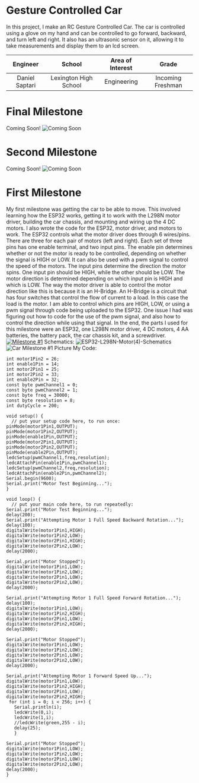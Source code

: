 ﻿# Gesture Controlled Car
In this project, I make an RC Gesture Controlled Car. The car is controlled using a glove on my hand and can be controlled to go forward, backward, and turn left and right. It also has an ultrasonic sensor on it, allowing it to take measurements and display them to an lcd screen.

| **Engineer** | **School** | **Area of Interest** | **Grade** |
|:--:|:--:|:--:|:--:|
| Daniel Saptari | Lexington High School | Engineering | Incoming Freshman

# Final Milestone
Coming Soon!
![Coming Soon](https://images.squarespace-cdn.com/content/v1/591fd77d29687fd09cca478b/1555546030336-YXVPG30KTCM92JW89UTL/ke17ZwdGBToddI8pDm48kDrQ9tfdcvPUv7NgXGP4R2R7gQa3H78H3Y0txjaiv_0fDoOvxcdMmMKkDsyUqMSsMWxHk725yiiHCCLfrh8O1z4YTzHvnKhyp6DaNYroOW3ZGjoBKy3azqku80C789l0gmXcXvEVFTLbYX9CdVcGe4zwrosjp5YtnrvbmlM1LFKb7wNXE8lRZ0Z8l5PIsW3Vw/AdobeStock_139559217.jpeg)

# Second Milestone
 Coming Soon!
![Coming Soon](https://images.squarespace-cdn.com/content/v1/591fd77d29687fd09cca478b/1555546030336-YXVPG30KTCM92JW89UTL/ke17ZwdGBToddI8pDm48kDrQ9tfdcvPUv7NgXGP4R2R7gQa3H78H3Y0txjaiv_0fDoOvxcdMmMKkDsyUqMSsMWxHk725yiiHCCLfrh8O1z4YTzHvnKhyp6Da-NYroOW3ZGjoBKy3azqku80C789l0gmXcXvEVFTLbYX9CdVcGe4zwrosjp5YtnrvbmlM1LFKb7wNXE8lRZ0Z8l5PIsW3Vw/AdobeStock_139559217.jpeg)
# First Milestone
My first milestone was getting the car to be able to move. This involved learning how the ESP32 works, getting it to work with the L298N motor driver, building the car chassis, and mounting and wiring up the 4 DC motors. I also wrote the code for the ESP32, motor driver, and motors to work. The ESP32 controls what the motor driver does through 6 wires/pins. There are three for each pair of motors (left and right). Each set of three pins has one enable terminal, and two input pins. The enable pin determines whether or not the motor is ready to be controlled, depending on whether the signal is HIGH or LOW. It can also be used with a pwm signal to control the speed of the motors. The input pins determine the direction the motor spins. One input pin should be HIGH, while the other should be LOW. The motor direction is determined depending on which input pin is HIGH and which is LOW. The way the motor driver is able to control the motor direction like this is because it is an H-Bridge. An H-Bridge is a circuit that has four switches that control the flow of current to a load. In this case the load is the motor. I am able to control which pins are HIGH, LOW, or using a pwm signal through code being uploaded to the ESP32. One issue I had was figuring out how to code for the use of the pwm signal, and also how to control the direction while using that signal. In the end, the parts I used for this milestone were an ESP32, one L298N motor driver, 4 DC motors, 4 AA batteries, the battery pack, the car chassis kit, and a screwdriver.
[![Milestone #1](https://res.cloudinary.com/marcomontalbano/image/upload/v1626378643/video_to_markdown/images/youtube--YWbhqKimJSA-c05b58ac6eb4c4700831b2b3070cd403.jpg)](https://www.youtube.com/watch?v=YWbhqKimJSA "Milestone #1")
Schematics:
![ESP32-L298N-Motor(4)-Schematics](https://user-images.githubusercontent.com/87206873/125861398-ce9c9933-9027-46c3-ac5f-727f8acb9a88.jpg)
![Car Milestone #1 Picture](https://user-images.githubusercontent.com/87206873/125862108-9747a757-2350-45e2-a597-5f9d5013f07b.jpg)
My Code:
```Arduino int motor1Pin1 = 27;
int motor1Pin2 = 26;
int enable1Pin = 14;
int motor2Pin1 = 25;
int motor2Pin2 = 33;
int enable2Pin = 32;
const byte pwmChannel1 = 0;
const byte pwmChannel2 = 1;
const byte freq = 30000;
const byte resolution = 8;
int dutyCycle = 200;

void setup() {
  // put your setup code here, to run once:
pinMode(motor1Pin1,OUTPUT);
pinMode(motor1Pin2,OUTPUT);
pinMode(enable1Pin,OUTPUT);
pinMode(motor2Pin1,OUTPUT);
pinMode(motor2Pin2,OUTPUT);
pinMode(enable2Pin,OUTPUT);
ledcSetup(pwmChannel1,freq,resolution);
ledcAttachPin(enable1Pin,pwmChannel1);
ledcSetup(pwmChannel2,freq,resolution);
ledcAttachPin(enable2Pin,pwmChannel2);
Serial.begin(9600);
Serial.print("Motor Test Beginning...");
}

void loop() {
  // put your main code here, to run repeatedly:
Serial.print("Motor Test Beginning...");
delay(200);
Serial.print("Attempting Motor 1 Full Speed Backward Rotation...");
delay(100);
digitalWrite(motor1Pin1,HIGH);
digitalWrite(motor1Pin2,LOW);
digitalWrite(motor2Pin1,HIGH);
digitalWrite(motor2Pin2,LOW);
delay(2000);

Serial.print("Motor Stopped");
digitalWrite(motor1Pin1,LOW);
digitalWrite(motor1Pin2,LOW);
digitalWrite(motor2Pin1,LOW);
digitalWrite(motor2Pin2,LOW);
delay(2000);

Serial.print("Attempting Motor 1 Full Speed Forward Rotation...");
delay(100);
digitalWrite(motor1Pin1,LOW);
digitalWrite(motor1Pin2,HIGH);
digitalWrite(motor2Pin1,LOW);
digitalWrite(motor2Pin2,HIGH);
delay(2000);

Serial.print("Motor Stopped");
digitalWrite(motor1Pin1,LOW);
digitalWrite(motor1Pin2,LOW);
digitalWrite(motor2Pin1,LOW);
digitalWrite(motor2Pin2,LOW);
delay(2000);

Serial.print("Attempting Motor 1 Forward Speed Up...");
digitalWrite(motor1Pin1,LOW);
digitalWrite(motor1Pin2,HIGH);
digitalWrite(motor2Pin1,LOW);
digitalWrite(motor2Pin2,HIGH);
 for (int i = 0; i < 256; i++) {
   Serial.println(i);
   ledcWrite(0,i);
   ledcWrite(1,i);
   //ledcWrite(green,255 - i);
   delay(25);
   }

Serial.print("Motor Stopped");
digitalWrite(motor1Pin1,LOW);
digitalWrite(motor1Pin2,LOW);
digitalWrite(motor2Pin1,LOW);
digitalWrite(motor2Pin2,LOW);
delay(2000);
}
```
